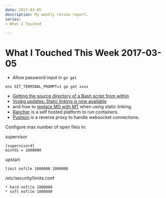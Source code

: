 ```yaml
---
date: 2017-03-05
description: My weekly review report.
series:
- What I Touched

---
```


# What I Touched This Week 2017-03-05


- Allow password input in `go get`

```
env GIT_TERMINAL_PROMPT=1 go get xxxx
```

- [Getting the source directory of a Bash script from within][1]
- [Vcpkg updates: Static linking is now available][2]
- and how to [replace MD with MT][3] when using static linking. 
- [Rancher][4] is a self hosted platform to run containers.
- [Pushpin][5] is a reverse proxy to handle websocket connections.

Configure max number of open files in:

supervisor

	[supervisord]
	minfds = 1000000

upstart

	limit nofile 1000000 1000000

/etc/security/limits.conf

	* hard nofile 1000000
	* soft nofile 1000000

[1]:	http://stackoverflow.com/a/246128/667158
[2]:	https://blogs.msdn.microsoft.com/vcblog/2016/11/01/vcpkg-updates-static-linking-is-now-available/
[3]:	http://stackoverflow.com/a/14172871/667158
[4]:	http://rancher.com/
[5]:	http://pushpin.org/docs/about/

